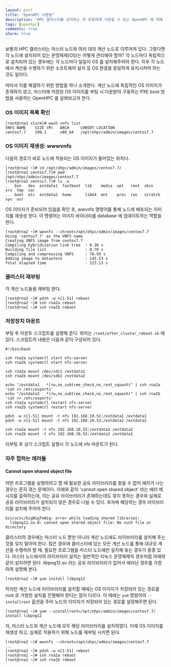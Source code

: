 ```yaml
---
layout: post
title: "OpenHPC 사용법"
description: "HPC 클러스터를 관리하는 데 유용하게 사용할 수 있는 OpenHPC 에 대해 알아봅니다."
tags: [openhpc]
comments: true
share: true
---
```



보통의 HPC 클러스터는 마스터 노드와 여러 대의 계산 노드로 이루어져 있다.
그렇다면 각 노드에 설치되어 있는 운영체제(OS)는 어떻게 관리해야 할까?
각 노드마다 독립적으로 설치되어 있는 경우에는 각 노드마다 일일이 OS 를 설치해주어야 한다.
이후 각 노드에서 계산을 수행하기 위한 소프트웨어 설치 등 OS 환경을 동일하게 유지시켜야 하는 것도 일이다.

따라서 이를 해결하기 위한 방법을 하나 소개한다. 계산 노드에 독립적인 OS 이미지가 존재하지 않고,
마스터에 저장된 OS 이미지를 부팅 시 다운받아 구동하는 PXE boot 방법을 사용하는 OpenHPC 를 살펴보고자 한다.


### OS 이미지 목록 확인

```
[root@rna1 slurm]# wwsh vnfs list
VNFS NAME    SIZE (M)   ARCH     CHROOT LOCATION
centos7.7    398.1      x86_64   /opt/ohpc/admin/images/centos7.7
```


### OS 이미지 재생성: wwwvnfs

다음의 경로가 바로 노드에 적용되는 OS 이미지가 들어있는 위치다.

```
[root@rna2 ~]# cd /opt/ohpc/admin/images/centos7.7/
[root@rna2 centos7.7]# pwd
/opt/ohpc/admin/images/centos7.7
[root@rna2 centos7.7]# ls -a
.   bin   dev  extdata1  fastboot  lib    media  opt   root  sbin     srv  tmp  var
..  boot  etc  extdata2  home      lib64  mnt    proc  run   scratch  sys  usr
```

OS 이미지가 준비되어 있음을 확인 후, wwvnfs 명령어를 통해 노드에 배포되는 이미지를 재생성 한다.
이 명령어는 이미지 바이너리를 database 에 업데이트하는 역할을 한다.

```
[root@rna2 ~]# wwvnfs --chroot=/opt/ohpc/admin/images/centos7.7
Using 'centos7.7' as the VNFS name
Creating VNFS image from centos7.7
Compiling hybridization link tree  : 0.30 s
Building file list                 : 0.70 s
Compiling and compressing VNFS     : 76.59 s
Adding image to datastore          : 145.53 s
Total elapsed time                 : 223.13 s
```

### 클러스터 재부팅

각 계산 노드들을 재부팅 한다.

```
[root@rna2 ~]# pdsh -w n[1-51] reboot
[root@rna2 ~]# ssh rna2a reboot
[root@rna2 ~]# ssh rna2b reboot
```

### 저장장치 마운트

부팅 후 마운트 스크립트를 실행해 준다.
위치는 `/root/after_cluster_reboot.sh` 에 있다.
스크립트의 내용은 다음과 같이 구성되어 있다.

```
#!/bin/bash

ssh rna2a systemctl start nfs-server
ssh rna2b systemctl start nfs-server

ssh rna2a mount /dev/sdc1 /extdata1
ssh rna2b mount /dev/sdb1 /extdata2

echo "/extdata1   *(rw,no_subtree_check,no_root_squash)" | ssh rna2a 'cat >> /etc/exports'
echo "/extdata2   *(rw,no_subtree_check,no_root_squash)" | ssh rna2b 'cat >> /etc/exports'
ssh rna2a systemctl restart nfs-server
ssh rna2b systemctl restart nfs-server

pdsh -w n[1-51] mount -t nfs 192.168.10.52:/extdata1 /extdata1
pdsh -w n[1-51] mount -t nfs 192.168.10.53:/extdata2 /extdata2

ssh rna2a mount -t nfs 192.168.10.53:/extdata2 /extdata2
ssh rna2b mount -t nfs 192.168.10.52:/extdata1 /extdata1
```

리부팅 후 상기 스크립트 실행시 각 노드에 nfs 마운트가 된다.


### 자주 접하는 에러들

#### Cannot open shared object file

어떤 프로그램을 실행하려고 할 때 필요한 공유 라이브러리를 찾을 수 없어 에러가 나는 경우는 흔히 겪는 문제이다.
아래와 같이 'cannot open shared object' 라는 에러 메시지를 출력하는데,
이는 공유 라이브러리가 존재하는데도 찾지 못하는 경우와 실제로 공유 라이브러리가 설치되지 않은 경우로 나뉠 수 있다.
후자에 해당하는 경우 라이브러리를 설치해 주어야 한다.

```
bin/ucsc/bigWigToWig: error while loading shared libraries:
  libpng12.so.0: cannot open shared object file: No such file or directory
```

클러스터의 경우에는 마스터 노드 뿐만 아니라 계산 노드에도 라이브러리를 설치해 주는 것을 잊지 말아야 한다.
많은 경우에 클러스터에 있는 모든 계산 노드를 통해 대규모 계산을 수행하려 할 때,
필요한 프로그램을 마스터 노드에만 설치해 놓는 경우가 종종 있다.
마스터 노드에서의 라이브러리 설치는 일반적인 리눅스 운영체제의 경우처럼 아래와 같이 설치하면 된다.
libpng12.so 라는 공유 라이브러리가 없어서 에러난 경우를 가정하여 설명해 본다.

```
[root@rna2 ~]# yum install libpng12
```

하지만 계산 노드에 라이브러리를 설치할 때에는
OS 이미지가 저장되어 있는 경로를 root 로 가정한 설치를 진행해야 한다는 점이 다르다.
이 때에는 `yum` 명령어의 `--installroot` 옵션을 주어 노드의 이미지가 저장되어 있는 경로를 설정해주면 된다.

```
[root@rna2 ~]# yum --installroot=/opt/ohpc/admin/images/centos7.7/ install libpng12
```

자, 마스터 노드와 계산 노드에 모두 해당 라이브러리를 설치하였다.
이제 OS 이미지를 재생성 하고, 실제로 적용하기 위해 노드를 재부팅 시키면 된다.

```
[root@rna2 ~]# wwvnfs --chroot=/opt/ohpc/admin/images/centos7.7
...
[root@rna2 ~]# pdsh -w n[1-51] reboot
[root@rna2 ~]# ssh rna2a reboot
[root@rna2 ~]# ssh rna2b reboot
```

